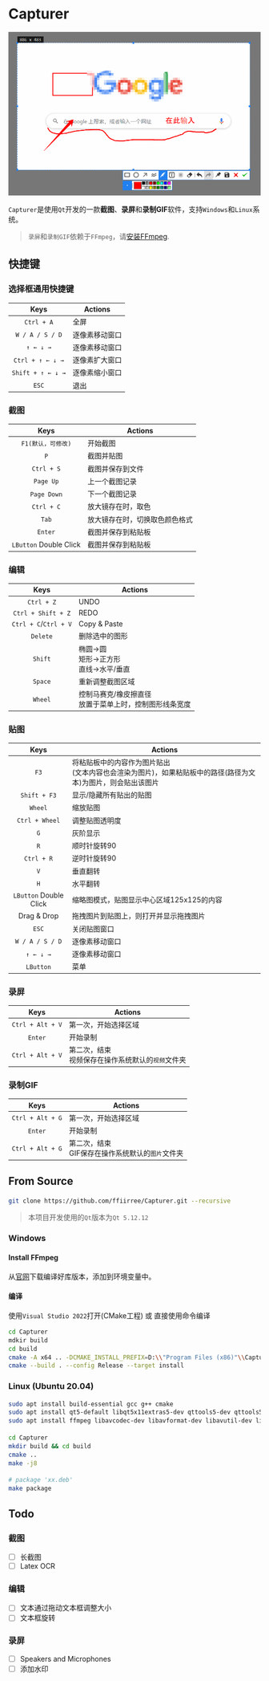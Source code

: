 # Capturer

![image](/capturer.png)


`Capturer`是使用`Qt`开发的一款**截图**、**录屏**和**录制GIF**软件，支持`Windows`和`Linux`系统。
> `录屏`和`录制GIF`依赖于`FFmpeg`，请[安装FFmpeg](#安装FFmpeg).

## 快捷键

### 选择框通用快捷键

Keys | Actions
:-:|---
`Ctrl + A`              | 全屏
`W / A / S / D`         | 逐像素移动窗口
`↑ ← ↓ →`               | 逐像素移动窗口
`Ctrl + ↑ ← ↓ →`        | 逐像素扩大窗口
`Shift + ↑ ← ↓ →`       | 逐像素缩小窗口
`ESC`                   | 退出

### 截图

Keys | Actions
:-:|---
`F1(默认，可修改)`       | 开始截图
`P`                     | 截图并贴图
`Ctrl + S`              | 截图并保存到文件
`Page Up`               | 上一个截图记录
`Page Down`             | 下一个截图记录
`Ctrl + C`              | 放大镜存在时，取色
`Tab`                   | 放大镜存在时，切换取色颜色格式
`Enter`                 | 截图并保存到粘贴板
`LButton` Double Click  | 截图并保存到粘贴板

### 编辑

Keys | Actions
:-:|---
`Ctrl + Z`              | UNDO
`Ctrl + Shift + Z`      | REDO
`Ctrl + C`/`Ctrl + V`   | Copy & Paste
`Delete`                | 删除选中的图形
`Shift`                 | 椭圆->圆<br>矩形->正方形<br>直线->水平/垂直
`Space`                 | 重新调整截图区域
`Wheel`                 | 控制马赛克/橡皮擦直径 <br>放置于菜单上时，控制图形线条宽度

### 贴图

Keys | Actions
:-:|---
`F3`            | 将粘贴板中的内容作为图片贴出<br>(文本内容也会渲染为图片)，如果粘贴板中的路径(路径为文本)为图片，则会贴出该图片
`Shift + F3`    | 显示/隐藏所有贴出的贴图
`Wheel`         | 缩放贴图
`Ctrl + Wheel`  | 调整贴图透明度
`G`             | 灰阶显示
`R`             | 顺时针旋转90
`Ctrl + R`      | 逆时针旋转90
`V`             | 垂直翻转
`H`             | 水平翻转
`LButton` Double Click   | 缩略图模式，贴图显示中心区域125x125的内容
Drag & Drop     | 拖拽图片到贴图上，则打开并显示拖拽图片
`ESC`           | 关闭贴图窗口
`W / A / S / D` | 逐像素移动窗口
`↑ ← ↓ →`       | 逐像素移动窗口
`LButton`       | 菜单

### 录屏

Keys | Actions
:-:|---
`Ctrl + Alt + V`    | 第一次，开始选择区域
`Enter`             | 开始录制
`Ctrl + Alt + V`    | 第二次，结束 <br> 视频保存在操作系统默认的`视频`文件夹

### 录制GIF

Keys | Actions
:-:|---
`Ctrl + Alt + G`    | 第一次，开始选择区域
`Enter`             | 开始录制
`Ctrl + Alt + G`    | 第二次，结束 <br> GIF保存在操作系统默认的`图片`文件夹

## From Source

```bash
git clone https://github.com/ffiirree/Capturer.git --recursive
```

> 本项目开发使用的`Qt`版本为`Qt 5.12.12`

### Windows

#### Install FFmpeg

从[官网](https://ffmpeg.org/download.html#build-windows)下载编译好库版本，添加到环境变量中。

#### 编译

使用`Visual Studio 2022`打开(CMake工程) 或 直接使用命令编译

```bash
cd Capturer
mdkir build
cd build
cmake -A x64 .. -DCMAKE_INSTALL_PREFIX=D:\\"Program Files (x86)"\\Capturer
cmake --build . --config Release --target install
```

### Linux (Ubuntu 20.04)

```bash
sudo apt install build-essential gcc g++ cmake 
sudo apt install qt5-default libqt5x11extras5-dev qttools5-dev qttools5-dev-tools qtmultimedia5-dev 
sudo apt install ffmpeg libavcodec-dev libavformat-dev libavutil-dev libavdevice-dev libswscale-dev libavfilter-dev

cd Capturer
mkdir build && cd build
cmake ..
make -j8

# package 'xx.deb'
make package
```

## Todo

### 截图

- [ ] 长截图
- [ ] Latex OCR

### 编辑

- [ ] 文本通过拖动文本框调整大小
- [ ] 文本框旋转

### 录屏

- [ ] Speakers and Microphones
- [ ] 添加水印
